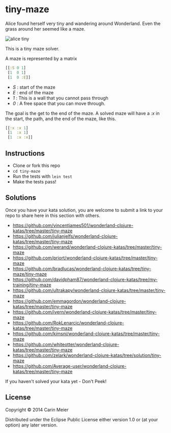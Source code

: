 # tiny-maze

Alice found herself very tiny and wandering around Wonderland.  Even
the grass around her seemed like a maze.

![alice tiny](/images/alicetiny.gif)

This is a tiny maze solver.

A maze is represented by a matrix

```clojure
[[:S 0 1]
 [1  0 1]
 [1  0 :E]]
```

- _S_ : start of the maze
- _E_ : end of the maze
- _1_ : This is a wall that you cannot pass through
- _0_ : A free space that you can move through.

The goal is the get to the end of the maze.  A solved maze will have a
_:x_ in the start, the path, and the end of the maze, like this.

```clojure
[[:x :x 1]
 [1  :x 1]
 [1  :x :x]]
```


## Instructions

- Clone or fork this repo
- `cd tiny-maze`
- Run the tests with `lein test`
- Make the tests pass!

## Solutions

Once you have your kata solution, you are welcome to submit a link to your repo to share here in this section with others.

* https://github.com/vincentjames501/wonderland-clojure-katas/tree/master/tiny-maze
* https://github.com/julianjelfs/wonderland-clojure-katas/tree/master/tiny-maze
* https://github.com/werand/wonderland-clojure-katas/tree/master/tiny-maze
* https://github.com/priort/wonderland-clojure-katas/tree/master/tiny-maze
* https://github.com/bradlucas/wonderland-clojure-katas/tree/tiny-maze/tiny-maze
* https://github.com/davidpham87/wonderland-clojure-katas/tree/my-training/tiny-maze
* https://github.com/ultrakapy/wonderland-clojure-katas/tree/master/tiny-maze
* https://github.com/emmagordon/wonderland-clojure-katas/tree/master/tiny-maze
* https://github.com/ivern/wonderland-clojure-katas/tree/master/tiny-maze
* https://github.com/RokLenarcic/wonderland-clojure-katas/tree/master/tiny-maze
* https://github.com/kimsnj/wonderland-clojure-katas/tree/master/tiny-maze
* https://github.com/whiteotter/wonderland-clojure-katas/tree/master/tiny-maze
* https://github.com/zelark/wonderland-clojure-katas/tree/solution/tiny-maze
* https://github.com/Average-user/wonderland-clojure-katas/tree/master/tiny-maze

If you haven't solved your kata yet - Don't Peek!

## License

Copyright © 2014 Carin Meier

Distributed under the Eclipse Public License either version 1.0 or (at
your option) any later version.
